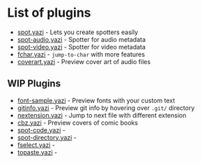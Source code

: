 # List of plugins

- [spot.yazi](spot.yazi) - Lets you create spotters easily
- [spot-audio.yazi](spot-audio.yazi) - Spotter for audio metadata
- [spot-video.yazi](spot-video.yazi) - Spotter for video metadata
- [fchar.yazi](fchar.yazi) - `jump-to-char` with more features
- [coverart.yazi](coverart.yazi) - Preview cover art of audio files

## WIP Plugins

- [font-sample.yazi](font-sample.yazi) - Preview fonts with your custom text
- [gitinfo.yazi](gitinfo.yazi) - Preview git info by hovering over `.git/` directory
- [nextension.yazi](nextension.yazi) - Jump to next file with different extension
- [cbz.yazi](cbz.yazi) - Preview covers of comic books
- [spot-code.yazi](spot-code.yazi) -
- [spot-directory.yazi](spot-directory.yazi) -
- [fselect.yazi](fselect.yazi) -
- [topaste.yazi](topaste.yazi) -
